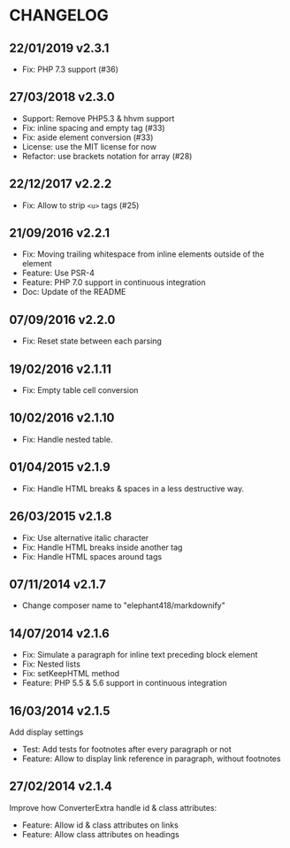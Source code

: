 CHANGELOG
==============


22/01/2019 v2.3.1
--------------

 * Fix: PHP 7.3 support (#36)


27/03/2018 v2.3.0
--------------

 * Support: Remove PHP5.3 & hhvm support
 * Fix: inline spacing and empty tag (#33)
 * Fix: aside element conversion (#33) 
 * License: use the MIT license for now 
 * Refactor: use brackets notation for array (#28) 


22/12/2017 v2.2.2
--------------

 * Fix: Allow to strip `<u>` tags (#25)


21/09/2016 v2.2.1
--------------

 * Fix: Moving trailing whitespace from inline elements outside of the element
 * Feature: Use PSR-4
 * Feature: PHP 7.0 support in continuous integration
 * Doc: Update of the README


07/09/2016 v2.2.0
--------------

 * Fix: Reset state between each parsing


19/02/2016 v2.1.11
--------------

 * Fix: Empty table cell conversion


10/02/2016 v2.1.10
--------------

 * Fix: Handle nested table.


01/04/2015 v2.1.9
--------------

 * Fix: Handle HTML breaks & spaces in a less destructive way.


26/03/2015 v2.1.8
--------------

 * Fix: Use alternative italic character
 * Fix: Handle HTML breaks inside another tag
 * Fix: Handle HTML spaces around tags


07/11/2014 v2.1.7
--------------

 * Change composer name to "elephant418/markdownify"


14/07/2014 v2.1.6
--------------

 * Fix: Simulate a paragraph for inline text preceding block element
 * Fix: Nested lists
 * Fix: setKeepHTML method
 * Feature: PHP 5.5 & 5.6 support in continuous integration


16/03/2014 v2.1.5
--------------

Add display settings

 * Test: Add tests for footnotes after every paragraph or not
 * Feature: Allow to display link reference in paragraph, without footnotes


27/02/2014 v2.1.4
--------------

Improve how ConverterExtra handle id & class attributes:

 * Feature: Allow id & class attributes on links
 * Feature: Allow class attributes on headings